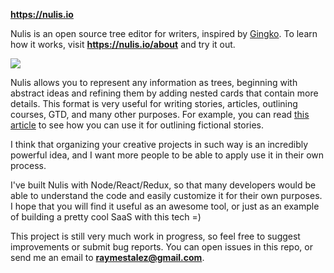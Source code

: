 **https://nulis.io**

Nulis is an open source tree editor for writers, inspired by [Gingko](https://gingkoapp.com/). To learn how it works, visit **https://nulis.io/about** and try it out.

![](http://nulis.io/media/screenshot-3.png)

Nulis allows you to represent any information as trees, beginning with abstract ideas and refining them by adding nested cards that contain more details. This format is very useful for writing stories, articles, outlining courses, GTD, and many other purposes. For example, you can read [this article](https://fictionhub.io/post/story-writing-process/) to see how you can use it for outlining fictional stories.

I think that organizing your creative projects in such way is an incredibly powerful idea, and I want more people to be able to apply use it in their own process.

I've built Nulis with Node/React/Redux, so that many developers would be able to understand the code and easily customize it for their own purposes. I hope that you will find it useful as an awesome tool, or just as an example of building a pretty cool SaaS with this tech =)

This project is still very much work in progress, so feel free to suggest improvements or submit bug reports. You can open issues in this repo, or send me an email to **raymestalez@gmail.com**.




